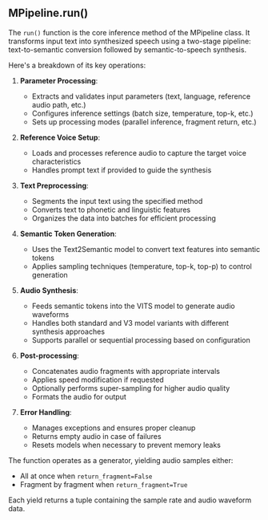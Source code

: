 ## MPipeline.run()
The `run()` function is the core inference method of the MPipeline class. It transforms input text into synthesized speech using a two-stage pipeline: text-to-semantic conversion followed by semantic-to-speech synthesis.

Here's a breakdown of its key operations:

1. **Parameter Processing**:
   - Extracts and validates input parameters (text, language, reference audio path, etc.)
   - Configures inference settings (batch size, temperature, top-k, etc.)
   - Sets up processing modes (parallel inference, fragment return, etc.)

2. **Reference Voice Setup**:
   - Loads and processes reference audio to capture the target voice characteristics
   - Handles prompt text if provided to guide the synthesis

3. **Text Preprocessing**:
   - Segments the input text using the specified method
   - Converts text to phonetic and linguistic features
   - Organizes the data into batches for efficient processing

4. **Semantic Token Generation**:
   - Uses the Text2Semantic model to convert text features into semantic tokens
   - Applies sampling techniques (temperature, top-k, top-p) to control generation

5. **Audio Synthesis**:
   - Feeds semantic tokens into the VITS model to generate audio waveforms
   - Handles both standard and V3 model variants with different synthesis approaches
   - Supports parallel or sequential processing based on configuration

6. **Post-processing**:
   - Concatenates audio fragments with appropriate intervals
   - Applies speed modification if requested
   - Optionally performs super-sampling for higher audio quality
   - Formats the audio for output

7. **Error Handling**:
   - Manages exceptions and ensures proper cleanup
   - Returns empty audio in case of failures
   - Resets models when necessary to prevent memory leaks

The function operates as a generator, yielding audio samples either:
- All at once when `return_fragment=False`
- Fragment by fragment when `return_fragment=True`

Each yield returns a tuple containing the sample rate and audio waveform data.        

